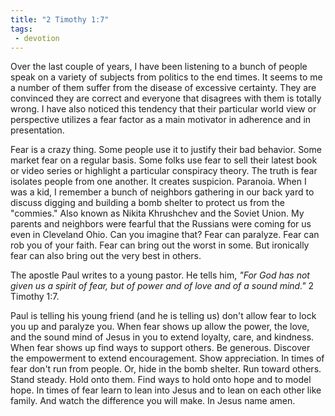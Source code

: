 ```yaml
---
title: "2 Timothy 1:7"
tags:
 - devotion
---
```

Over the last couple of years, I have been listening to a bunch of people speak on a variety of subjects from politics to the end times. It seems to me a number of them suffer from the disease of excessive certainty. They are convinced they are correct and everyone that disagrees with them is totally wrong. I have also noticed this tendency that their particular world view or perspective utilizes a fear factor as a main motivator in adherence and in presentation.
<!-- more -->
Fear is a crazy thing. Some people use it to justify their bad behavior. Some market fear on a regular basis. Some folks use fear to sell their latest book or video series or highlight a particular conspiracy theory. The truth is fear isolates people from one another. It creates suspicion. Paranoia. When I was a kid, I remember a bunch of neighbors gathering in our back yard to discuss digging and building a bomb shelter to protect us from the "commies." Also known as Nikita Khrushchev and the Soviet Union. My parents and neighbors were fearful that the Russians were coming for us even in Cleveland Ohio. Can you imagine that? Fear can paralyze. Fear can rob you of your faith. Fear can bring out the worst in some. But ironically fear can also bring out the very best in others.

The apostle Paul writes to a young pastor. He tells him, *"For God has not given us a spirit of fear, but of power and of love and of a sound mind."* 2 Timothy 1:7.  

Paul is telling his young friend (and he is telling us) don't allow fear to lock you up and paralyze you. When fear shows up allow the power, the love, and the sound mind of Jesus in you to extend loyalty, care, and kindness. When fear shows up find ways to support others. Be generous. Discover the empowerment to extend encouragement. Show appreciation. In times of fear don't run from people. Or, hide in the bomb shelter. Run toward others. Stand steady. Hold onto them. Find ways to hold onto hope and to model hope. In times of fear learn to lean into Jesus and to lean on each other like family. And watch the difference you will make. In Jesus name amen.
